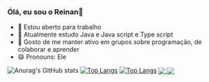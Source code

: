 ### Ólá, eu sou o Reinan👋

- 🔭 Estou aberto para trabalho
- 🌱 Atualmente estudo Java e Java script e Type script
- 👯 Gosto de me manter ativo em grupos sobre programação, de colaborar e aprender
- 😄 Pronouns: Ele

![Anurag's GitHub stats](https://github-readme-stats.vercel.app/api?username=reinan-alves&show_icons=true&theme=dark)
[![Top Langs](https://github-readme-stats.vercel.app/api/top-langs/?username=reinan-alves&layout=compact&theme=dark)](https://github.com/reinan-alves/github-readme-stats)
[![Top Langs](https://github-readme-stats.vercel.app/api/top-langs/?username=anuraghazra)](https://github.com/anuraghazra/github-readme-stats)
<a href="https://github.com/anuraghazra/github-readme-stats">
  <img align="center" src="https://github-readme-stats.vercel.app/api/pin/?username=anuraghazra&repo=github-readme-stats" />
</a>
<a href="https://github.com/anuraghazra/convoychat">
  <img align="center" src="https://github-readme-stats.vercel.app/api/pin/?username=anuraghazra&repo=convoychat" />
</a>
